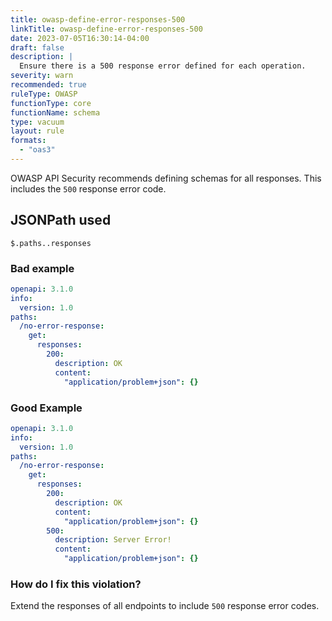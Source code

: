 ```yaml
---
title: owasp-define-error-responses-500
linkTitle: owasp-define-error-responses-500
date: 2023-07-05T16:30:14-04:00
draft: false
description: |
  Ensure there is a 500 response error defined for each operation.
severity: warn
recommended: true
ruleType: OWASP
functionType: core
functionName: schema
type: vacuum
layout: rule
formats:
  - "oas3"
---
```


OWASP API Security recommends defining schemas for all responses. This includes the `500` response error code.

## JSONPath used

`$.paths..responses`

### Bad example

```yaml
openapi: 3.1.0
info:
  version: 1.0
paths:
  /no-error-response:
    get:
      responses:
        200:
          description: OK
          content:
            "application/problem+json": {}
```
### Good Example

```yaml
openapi: 3.1.0
info:
  version: 1.0
paths:
  /no-error-response:
    get:
      responses:
        200:
          description: OK
          content:
            "application/problem+json": {}
        500:
          description: Server Error!
          content:
            "application/problem+json": {}
```

### How do I fix this violation?

Extend the responses of all endpoints to include `500` response error codes.


